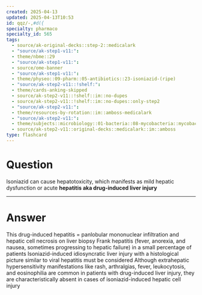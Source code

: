 ```yaml
---
created: 2025-04-13
updated: 2025-04-13T10:53
id: qqz/-,#d({
specialty: pharmaco
specialty_id: 565
tags:
  - source/ak-original-decks::step-2::medicalark
  - "source/ak-step1-v11:": 
  - theme/nbme::29
  - "source/ak-step1-v11:": 
  - source/ome-banner
  - "source/ak-step1-v11:": 
  - theme/physeo::09-pharm::05-antibiotics::23-isoniazid-(ripe)
  - "source/ak-step2-v11::!shelf:": 
  - theme/cards-anking-skipped
  - source/ak-step2-v11::!shelf::im::no-dupes
  - source/ak-step2-v11::!shelf::im::no-dupes::only-step2
  - "source/ak-step2-v11:": 
  - theme/resources-by-rotation::im::amboss-medicalark
  - "source/ak-step2-v11:": 
  - theme/subjects::microbiology::01-bacteria::08-mycobacteria::mycobacterium-tuberculosis::management
  - source/ak-step2-v11::original-decks::medicalark::im::amboss
type: flashcard
---
```


# Question
Isoniazid can cause hepatotoxicity, which manifests as mild hepatic dysfunction or acute **hepatitis aka drug-induced liver injury**

---

# Answer
This drug-induced hepatitis = panlobular mononuclear infiltration and hepatic cell necrosis on liver biopsy  Frank hepatitis (fever, anorexia, and nausea, sometimes progressing to hepatic failure) in a small percentage of patients   Isoniazid-induced idiosyncratic liver injury with a histological picture similar to viral hepatitis must be considered   Although extrahepatic hypersensitivity manifestations like rash, arthralgias, fever, leukocytosis, and eosinophilia are common in patients with drug-induced liver injury, they are characteristically absent in cases of isoniazid-induced hepatic cell injury